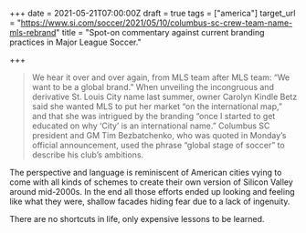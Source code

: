 +++
date = 2021-05-21T07:00:00Z
draft = true
tags = ["america"]
target_url = "https://www.si.com/soccer/2021/05/10/columbus-sc-crew-team-name-mls-rebrand"
title = "Spot-on commentary against current branding practices in Major League Soccer."

+++
> We hear it over and over again, from MLS team after MLS team: “We want to be a global brand.” When unveiling the incongruous and derivative St. Louis City name last summer, owner Carolyn Kindle Betz said she wanted MLS to put her market “on the international map,” and that she was intrigued by the branding “once I started to get educated on why ‘City’ is an international name.” Columbus SC president and GM Tim Bezbatchenko, who was quoted in Monday’s official announcement, used the phrase “global stage of soccer” to describe his club’s ambitions.

The perspective and language is reminiscent of American cities vying to come with all kinds of schemes to create their own version of Silicon Valley around mid-2000s. In the end all those efforts ended up looking and feeling like what they were, shallow facades hiding fear due to a lack of ingenuity. 

There are no shortcuts in life, only expensive lessons to be learned.